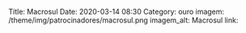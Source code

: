 Title: Macrosul
Date: 2020-03-14 08:30
Category: ouro
imagem: /theme/img/patrocinadores/macrosul.png
imagem_alt: Macrosul
link: 